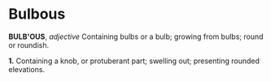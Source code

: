 # Bulbous

**BULB'OUS**, _adjective_ Containing bulbs or a bulb; growing from bulbs; round or roundish.

**1.** Containing a knob, or protuberant part; swelling out; presenting rounded elevations.